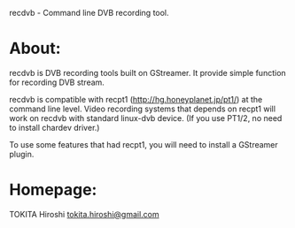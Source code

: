 recdvb - Command line DVB recording tool.

About:
===========================================================
recdvb is DVB recording tools built on GStreamer.
It provide simple function for recording DVB stream.

recdvb is compatible with recpt1 (http://hg.honeyplanet.jp/pt1/) 
at the command line level.
Video recording systems that depends on recpt1 will work on 
recdvb with standard linux-dvb device. 
(If you use PT1/2, no need to install chardev driver.) 

To use some features that had recpt1, you will need to install
a GStreamer plugin.


Homepage:
===========================================================



TOKITA Hiroshi <tokita.hiroshi@gmail.com>
